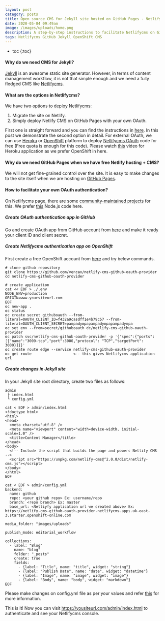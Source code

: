 ```yaml
---
layout: post
category: posts
title: Open source CMS for Jekyll site hosted on GitHub Pages - Netlifycms
date: 2020-05-04 09:49am
image: /images/uploads/home.png
description: A step-by-step instructions to facilitate Netlifycms on GitHub Pages.
tags: Netlifycms GitHub Jekyll OpenShift CMS
---
```

* toc {:toc}

#### Why do we need CMS for Jekyll?

[Jekyll](https://jekyllrb.com/) is an awesome static site generator. However, in terms of content management workflow, it is not that simple enough and we need a fully fledged CMS like [Netlifycms](https://www.netlifycms.org/).

#### What are the options in Netlifycms?

We have two options to deploy Netlifycms:

1. Migrate the site on Netlify.
2. Simply deploy Netlify CMS on GitHub Pages with your own OAuth.

First one is straight forward and you can find the instructions in [here](https://www.netlify.com/blog/2016/10/27/a-step-by-step-guide-deploying-a-static-site-or-single-page-app/). In this post we demonstrate the second option in detail. For external OAuth, we can use [](https://www.heroku.com/)[Heroku](https://www.heroku.com/) or [OpenShift](https://www.openshift.com/products/online/) platform to deploy [](https://nodejs.org/)[Netlifycms OAuth](https://www.netlifycms.org/docs/external-oauth-clients/) code for free (Free quota is enough for this code). Please watch [this](https://www.youtube.com/watch?reload=9&v=Xv2ZW-QPAFc) video for Heroku application as we prefer OpenShift in here.

#### Why do we need GitHub Pages when we have free Netlify hosting + CMS?

We will not get fine-grained control over the site. It is easy to make changes to the site itself when we are hosting on [GitHub Pages](https://pages.github.com/).

#### How to facilitate your own OAuth authentication?

On Netlifycms page, there are some [community-maintained projects](https://www.netlifycms.org/docs/external-oauth-clients/) for this. We prefer [this](https://github.com/vencax/netlify-cms-github-oauth-provider) Node.js code here.

##### Create OAuth authentication app in GitHub

Go and create OAuth app from GitHub account from [here](https://github.com/settings/developers) and make it ready your client ID and client secret.

##### Create Netlifycms authentication app on OpenShift

First create a free OpenShift account from [here](https://www.openshift.com/products/online/) and try below commands.

```
# clone github repository
git clone https://github.com/vencax/netlify-cms-github-oauth-provider
cd netlify-cms-github-oauth-provider

# create application
cat << EOF > ./.env
NODE_ENV=production
ORIGIN=www.yoursiteurl.com
EOF
oc new-app .
oc status
oc create secret githuboauth --from-literal=OAUTH_CLIENT_ID=f432a9casdff1e4b79c57 --from-literal=OAUTH_CLIENT_SECRET=pampadympapampadympapampadympa
oc set env --from=secret/githuboauth dc/netlify-cms-github-oauth-provider
oc patch svc/netlify-cms-github-oauth-provider -p '{"spec":{"ports":[{"name":"3000-tcp","port":3000,"protocol": "TCP","targetPort": 3000}]}}'
oc create route edge --service netlify-cms-github-oauth-provider
oc get route                   <-- this gives Netlifycms application url
```

##### Create changes in Jekyll site

In your Jekyll site root directory, create two files as follows:

```
admin
 ├ index.html
 └ config.yml
 
cat < EOF > admin/index.html
<!doctype html>
<html>
<head>
  <meta charset="utf-8" />
  <meta name="viewport" content="width=device-width, initial-scale=1.0" />
  <title>Content Manager</title>
</head>
<body>
  <!-- Include the script that builds the page and powers Netlify CMS -->
  <script src="https://unpkg.com/netlify-cms@^2.0.0/dist/netlify-cms.js"></script>
</body>
</html>
EOF

cat < EOF > admin/config.yml
backend:
  name: github
  repo: <your github repo> Ex: username/repo
  branch: <repo branch> Ex: master
  base_url: <Netliyfy application url we created above> Ex: https://netlify-cms-github-oauth-provider-netlifycms.apps.uk-east-3.starter.openshift-online.com

media_folder: "images/uploads"

publish_mode: editorial_workflow

collections:
  - label: "Blog"
    name: "blog"
    folder: "_posts"
    create: true
    fields:
      - {label: "Title", name: "title", widget: "string"}
      - {label: "Publish Date", name: "date", widget: "datetime"}
      - {label: "Image", name: "image", widget: "image"}
      - {label: "Body", name: "body", widget: "markdown"}
EOF
```

Please make changes on config.yml file as per your values and refer [this](https://www.netlifycms.org/docs/add-to-your-site/) for more information.

This is it! Now you can visit https://yousiteurl.com/admin/index.html to authenticate and see your Netlifycms console.